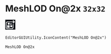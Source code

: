 # MeshLOD On@2x `32x32`
<img src="/img/MeshLOD%20On@2x.png" width=32 height=32>

``` CSharp
EditorGUIUtility.IconContent("MeshLOD On@2x")
```
```
MeshLOD On@2x
```

